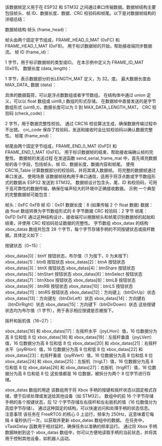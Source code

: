 
该数据帧定义用于在 ESP32 和 STM32 之间通过串口传输数据。数据帧结构主要包括帧头、帧 ID、数据长度、数据、CRC 校验码和帧尾。以下是对数据帧结构的详细总结：

数据帧结构
帧头 (frame_head)：

帧头由两个固定字节组成，FRAME_HEAD_0_MAT (0xFC) 和 FRAME_HEAD_1_MAT (0xFB)。
用于标识数据帧的开始，帮助接收端同步数据流。
帧 ID (frame_id)：

1 字节，用于标识数据帧的类型或ID。
在本示例中定义为 FRAME_ID_MAT (0x01)。
数据长度 (data_length)：

1 字节，表示数据部分的长LENGTH_MAT 定义，为 32。度。
最大数据长度由 MAX_DATA_
数据 (data)：

具体的数据载荷，可以是浮点数数组或者字节数组。
在结构体中通过 union 定义，可以以 float 数组或 uint8_t 数组的形式存储。
在数据帧中直接发送的是字节数组形式 (uint8_t)，数据长度可以为 0 到 MAX_DATA_LENGTH_MAT。
CRC 校验码 (check_code)：

2 字节，用于数据完整性校验。
通过 CRC16 校验算法生成，确保数据传输过程中不出错。
crc_code 保存了校验码，发送和接收时会比较校验码以确认数据完整性。
帧尾 (frame_end)：

帧尾由两个固定字节组成，FRAME_END_0_MAT (0xFD) 和 FRAME_END_1_MAT (0xFE)。
用于标识数据帧的结束，帮助接收端确认帧的完整性。
数据帧的发送过程
在发送函数 send_serial_frame_mat 中，首先填充数据帧的各个字段，包括帧头、帧 ID、数据长度、数据内容和帧尾。
使用 CRC16_Table 计算数据部分的校验码，并将其填入数据帧。
将完整的数据帧通过串口发送。
使用场景
该数据帧结构用于串口通信，适用于将浮点数或字节数组形式的数据从 ESP32 发送到 STM32。
数据帧设计包含头、尾、ID 和校验码，可用于高可靠性的数据传输，确保在噪声较大的环境中正确接收数据。
示例
一个典型的完整数据帧可能包含：

帧头：0xFC 0xFB
帧 ID：0x01
数据长度：8 (如果传输 2 个 float 数据)
数据：由 float 数组转换为字节数组形式的 8 字节数据
CRC 校验码：2 字节
帧尾：0xFD 0xFE
通过这种结构设计，接收端可以根据帧头和帧尾识别数据帧的起始和结束，并使用 CRC 校验码验证数据的完整性。
字节数组 xbox_datas 的结构
xbox_datas 数组共包含 28 个字节，每个字节存储手柄的不同按键状态或摇杆数据。具体定义如下：

按键状态（0~15）：

xbox_datas[0]：btnY 按钮状态，布尔值（1 为按下，0 为未按下）
xbox_datas[1]：btnB 按钮状态
xbox_datas[2]：btnA 按钮状态
xbox_datas[3]：btnX 按钮状态
xbox_datas[4]：btnShare 按钮状态
xbox_datas[5]：btnStart 按钮状态
xbox_datas[6]：btnSelect 按钮状态
xbox_datas[7]：btnXbox 按钮状态
xbox_datas[8]：btnLB 按钮状态
xbox_datas[9]：btnRB 按钮状态
xbox_datas[10]：btnLS 按钮状态
xbox_datas[11]：btnRS 按钮状态
xbox_datas[12]：方向键上（btnDirUp）状态
xbox_datas[13]：方向键左（btnDirLeft）状态
xbox_datas[14]：方向键右（btnDirRight）状态
xbox_datas[15]：方向键下（btnDirDown）状态
这些按键状态均为布尔值（1 字节），用于表示相应按键是否被按下。

摇杆和扳机值（16~27）：

xbox_datas[16] 和 xbox_datas[17]：左摇杆水平（joyLHori）值，16 位数据分为高 8 位和低 8 位
xbox_datas[18] 和 xbox_datas[19]：左摇杆垂直（joyLVert）值，16 位数据分为高 8 位和低 8 位
xbox_datas[20] 和 xbox_datas[21]：右摇杆水平（joyRHori）值，16 位数据分为高 8 位和低 8 位
xbox_datas[22] 和 xbox_datas[23]：右摇杆垂直（joyRVert）值，16 位数据分为高 8 位和低 8 位
xbox_datas[24] 和 xbox_datas[25]：左扳机（trigLT）值，16 位数据分为高 8 位和低 8 位
xbox_datas[26] 和 xbox_datas[27]：右扳机（trigRT）值，16 位数据分为高 8 位和低 8 位
这些值都是 16 位数据，被拆分为两个 8 位字节进行存储。

xbox_datas 数组的用途
该数组用于将 Xbox 手柄的按键和摇杆状态以固定格式存储，便于后续处理或发送给其他设备（如 STM32）。
数组中的前 16 个字节存储手柄的各个按键状态，后 12 个字节存储左右摇杆和左右扳机的值（16 位数值分为高低字节存储）。
通过这种固定的结构，可以快速访问和处理手柄的状态信息。
注意事项
该任务在 FreeRTOS 的核心 0 上运行，频率为 250Hz，这意味着它每隔 4 毫秒执行一次，以获取并更新 xbox_datas 数组中的数据。
在任务中，vTaskDelay 函数用于相对延时，确保任务以准确的频率运行。
通过将 Xbox 手柄数据映射到这个 xbox_datas 数组中，你可以方便地读取手柄的当前状态，并将其用于控制其他设备，如机器人运动。
